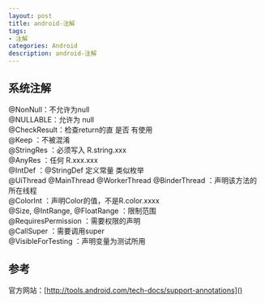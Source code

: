 ```yaml
---
layout: post
title: android-注解
tags:
- 注解
categories: Android
description: android-注解
---
```


## 系统注解

@NonNull：不允许为null    
@NULLABLE：允许为 null    
@CheckResult：检查return的直 是否 有使用    
@Keep ：不被混淆   
@StringRes ：必须写入 R.string.xxx    
@AnyRes ：任何 R.xxx.xxx    
@IntDef ：@StringDef 定义常量 类似枚举   
@UiThread @MainThread @WorkerThread @BinderThread ：声明该方法的所在线程    
@ColorInt ：声明Color的值，不是R.color.xxxx    
@Size, @IntRange, @FloatRange ：限制范围    
@RequiresPermission ：需要权限的声明    
@CallSuper ：需要调用super    
@VisibleForTesting ：声明变量为测试所用   



## 参考

官方网站：[http://tools.android.com/tech-docs/support-annotations]()
